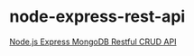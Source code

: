 # node-express-rest-api
[Node.js Express MongoDB Restful CRUD API](https://www.callicoder.com/node-js-express-mongodb-restful-crud-api-tutorial/)
